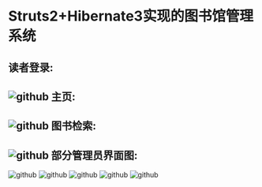 Struts2+Hibernate3实现的图书馆管理系统 
===========================
读者登录:
---------------------------
![github](http://img.my.csdn.net/uploads/201304/20/1366465057_6889.PNG "github")
主页:
---------------------------
![github](http://img.my.csdn.net/uploads/201304/20/1366465748_8054.PNG "github")
图书检索:
---------------------------
![github](http://img.my.csdn.net/uploads/201304/20/1366465449_5958.PNG "github")
部分管理员界面图:
---------------------------
![github](http://img.blog.csdn.net/20130427171017361 "github")
![github](http://img.blog.csdn.net/20130427171053985 "github")
![github](http://img.blog.csdn.net/20130427171105047 "github")
![github](http://img.blog.csdn.net/20130427171114431 "github")
![github](http://img.blog.csdn.net/20130427171129102 "github")

